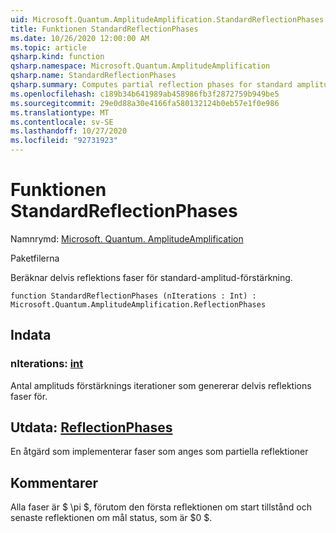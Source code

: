 ```yaml
---
uid: Microsoft.Quantum.AmplitudeAmplification.StandardReflectionPhases
title: Funktionen StandardReflectionPhases
ms.date: 10/26/2020 12:00:00 AM
ms.topic: article
qsharp.kind: function
qsharp.namespace: Microsoft.Quantum.AmplitudeAmplification
qsharp.name: StandardReflectionPhases
qsharp.summary: Computes partial reflection phases for standard amplitude amplification.
ms.openlocfilehash: c189b34b641989ab458986fb3f2872759b949be5
ms.sourcegitcommit: 29e0d88a30e4166fa580132124b0eb57e1f0e986
ms.translationtype: MT
ms.contentlocale: sv-SE
ms.lasthandoff: 10/27/2020
ms.locfileid: "92731923"
---
```

# <a name="standardreflectionphases-function"></a>Funktionen StandardReflectionPhases

Namnrymd: [Microsoft. Quantum. AmplitudeAmplification](xref:Microsoft.Quantum.AmplitudeAmplification)

Paketfilerna [](https://nuget.org/packages/)


Beräknar delvis reflektions faser för standard-amplitud-förstärkning.

```qsharp
function StandardReflectionPhases (nIterations : Int) : Microsoft.Quantum.AmplitudeAmplification.ReflectionPhases
```


## <a name="input"></a>Indata

### <a name="niterations--int"></a>nIterations: [int](xref:microsoft.quantum.lang-ref.int)

Antal amplituds förstärknings iterationer som genererar delvis reflektions faser för.



## <a name="output--reflectionphases"></a>Utdata: [ReflectionPhases](xref:Microsoft.Quantum.AmplitudeAmplification.ReflectionPhases)

En åtgärd som implementerar faser som anges som partiella reflektioner

## <a name="remarks"></a>Kommentarer

Alla faser är $ \pi $, förutom den första reflektionen om start tillstånd och senaste reflektionen om mål status, som är $0 $.